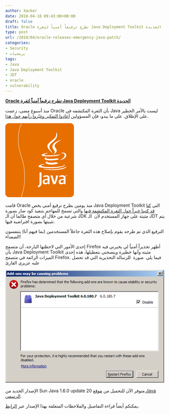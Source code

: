 ```yaml
---
author: Xacker
date: 2010-04-18 09:43:08+00:00
draft: false
title: Oracle تطرح ترقيعاً أمنياً لثغرة Java Deployment Toolkit الجديدة
type: post
url: /2010/04/oracle-releases-emergency-java-patch/
categories:
- Security
- برمجيات
tags:
- Java
- Java Deployment Toolkit
- JDT
- oracle
- vulnerability
---
```


[**Oracle تطرح ترقيعاً أمنياً لثغرة Java Deployment Toolkit الجديدة**](https://www.it-scoop.com/2010/04/Oracle-releases-emergency-java-patch)


منذ أسبوع مضى، زعمت Oracle بأن الثغرة المكتشفه في Java ليست بالأمر الخطير على الإطلاق. على ما يبدو، فإن المسؤولين [أعادوا التفكير وغيّروا رأيهم حول هذا](http://www.oracle.com/technology/deploy/security/alerts/alert-cve-2010-0886.html).

[![](java_logo.gif)
](https://www.it-scoop.com/2010/04/Oracle-releases-emergency-java-patch)

قامت Oracle منذ يومين بطرح ترقيع أمني يخص Java Deployment Toolkit التي [كنا قد كتبنا خبراً حول الثغرة المكتشفة فيها](https://www.it-scoop.com/2010/04/java-deployment-toolkit-vulnerability/) والتي تسمح للمهاجم بتنفيذ كود ضار بصورة شرعية من خلال أي متصفح طالما أن الـ JDK مثبتة على جهاز المستخدم لأن  الـ JDT يتم تثبيتها بصورة افتراضية فيها.

الترقيع الذي تم طرحه يقوم بإصلاح هذه الثغرة جاعلاً المستخدمين (بما فيهم أنا) يتنفسون الصعداء!

إحدى الأمور التي لاحظتها البارحة، أن متصفح Firefox أظهر تحذيراً أمنياً لي يخبرني فيه بأن Java Deployment Toolkit مثبته وأنها خطيرة وينصحني بتعطيلها، هذه إحدى الميزات الرائعة في متصفح Firefox. فيما يلي  صورة  للرسالة التحذيرية التي قد تحصل عليه عزيزي القارئ


[![jdt](jdt.png)
](jdt.png)


الإصدار الجديد من Sun Java 1.6.0 update 20 متوفر الآن للتحميل من [موقع Java الرسمي](http://www.java.com/inc/BrowserRedirect.jsp?locale=en&host=www.java.com).

يمكنكم أيضاً قراءة التفاصيل والملاحظات المتعلقة بهذا الإصدار عبر [الرابط](http://java.sun.com/javase/6/webnotes/6u20.html).
